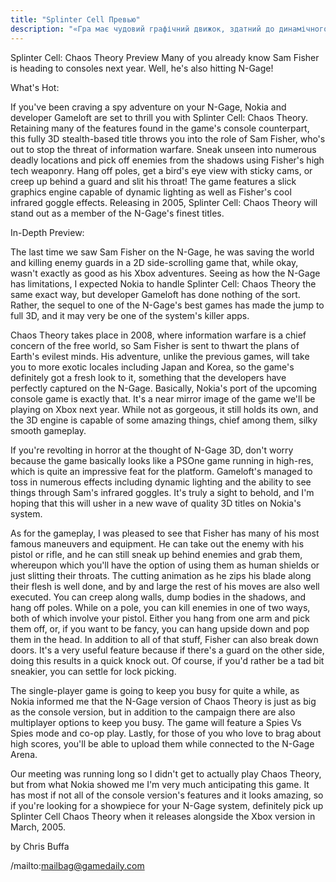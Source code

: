 ```yaml
---
title: "Splinter Cell Превью"
description: "«Гра має чудовий графічний движок, здатний до динамічного освітлення, а також круті інфрачервоні ефекти окулярів Фішера. Вийшовши у 2005 році, Splinter Cell: Chaos Theory стане однією з найкращих ігор за версією N-Gage». -- GameDaily"
---
```


Splinter Cell: Chaos Theory Preview
Many of you already know Sam Fisher is heading to consoles next year. Well, he's also hitting N-Gage!

What's Hot:

If you've been craving a spy adventure on your N-Gage, Nokia and developer Gameloft are set to thrill you with Splinter Cell: Chaos Theory. Retaining many of the features found in the game's console counterpart, this fully 3D stealth-based title throws you into the role of Sam Fisher, who's out to stop the threat of information warfare. Sneak unseen into numerous deadly locations and pick off enemies from the shadows using Fisher's high tech weaponry. Hang off poles, get a bird's eye view with sticky cams, or creep up behind a guard and slit his throat! The game features a slick graphics engine capable of dynamic lighting as well as Fisher's cool infrared goggle effects. Releasing in 2005, Splinter Cell: Chaos Theory will stand out as a member of the N-Gage's finest titles.


In-Depth Preview:

The last time we saw Sam Fisher on the N-Gage, he was saving the world and killing enemy guards in a 2D side-scrolling game that, while okay, wasn't exactly as good as his Xbox adventures. Seeing as how the N-Gage has limitations, I expected Nokia to handle Splinter Cell: Chaos Theory the same exact way, but developer Gameloft has done nothing of the sort. Rather, the sequel to one of the N-Gage's best games has made the jump to full 3D, and it may very be one of the system's killer apps.

Chaos Theory takes place in 2008, where information warfare is a chief concern of the free world, so Sam Fisher is sent to thwart the plans of Earth's evilest minds. His adventure, unlike the previous games, will take you to more exotic locales including Japan and Korea, so the game's definitely got a fresh look to it, something that the developers have perfectly captured on the N-Gage. Basically, Nokia's port of the upcoming console game is exactly that. It's a near mirror image of the game we'll be playing on Xbox next year. While not as gorgeous, it still holds its own, and the 3D engine is capable of some amazing things, chief among them, silky smooth gameplay.

If you're revolting in horror at the thought of N-Gage 3D, don't worry because the game basically looks like a PSOne game running in high-res, which is quite an impressive feat for the platform. Gameloft's managed to toss in numerous effects including dynamic lighting and the ability to see things through Sam's infrared goggles. It's truly a sight to behold, and I'm hoping that this will usher in a new wave of quality 3D titles on Nokia's system.

As for the gameplay, I was pleased to see that Fisher has many of his most famous maneuvers and equipment. He can take out the enemy with his pistol or rifle, and he can still sneak up behind enemies and grab them, whereupon which you'll have the option of using them as human shields or just slitting their throats. The cutting animation as he zips his blade along their flesh is well done, and by and large the rest of his moves are also well executed. You can creep along walls, dump bodies in the shadows, and hang off poles. While on a pole, you can kill enemies in one of two ways, both of which involve your pistol. Either you hang from one arm and pick them off, or, if you want to be fancy, you can hang upside down and pop them in the head. In addition to all of that stuff, Fisher can also break down doors. It's a very useful feature because if there's a guard on the other side, doing this results in a quick knock out. Of course, if you'd rather be a tad bit sneakier, you can settle for lock picking.

The single-player game is going to keep you busy for quite a while, as Nokia informed me that the N-Gage version of Chaos Theory is just as big as the console version, but in addition to the campaign there are also multiplayer options to keep you busy. The game will feature a Spies Vs Spies mode and co-op play. Lastly, for those of you who love to brag about high scores, you'll be able to upload them while connected to the N-Gage Arena.

Our meeting was running long so I didn't get to actually play Chaos Theory, but from what Nokia showed me I'm very much anticipating this game. It has most if not all of the console version's features and it looks amazing, so if you're looking for a showpiece for your N-Gage system, definitely pick up Splinter Cell Chaos Theory when it releases alongside the Xbox version in March, 2005.


by Chris Buffa


/mailto:mailbag@gamedaily.com